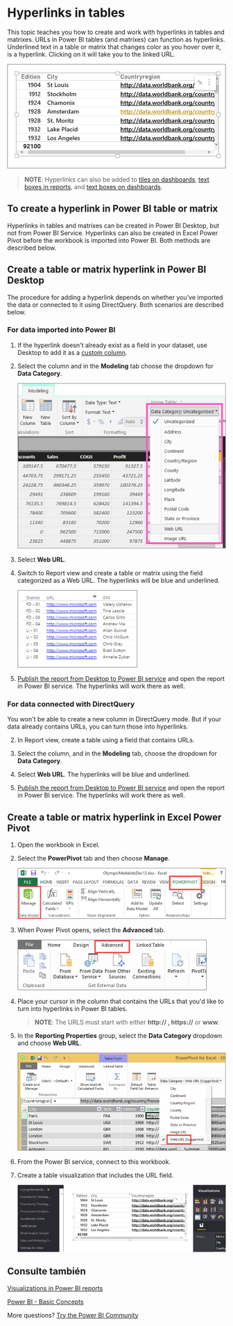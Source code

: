 <properties
   pageTitle="Hyperlinks in tables"
   description="Hyperlinks in tables"
   services="powerbi"
   documentationCenter=""
   authors="mihart"
   manager="mblythe"
   backup=""
   editor=""
   tags=""
   qualityFocus="identified"
   qualityDate=""/>

<tags
   ms.service="powerbi"
   ms.devlang="NA"
   ms.topic="article"
   ms.tgt_pltfrm="NA"
   ms.workload="powerbi"
   ms.date="10/05/2016"
   ms.author="mihart"/>
# Hyperlinks in tables

This topic teaches you how to create and work with hyperlinks in tables and matrixes.  URLs in Power BI tables (and matrixes) can function as hyperlinks. Underlined text in a table or matrix that changes color as you hover over it, is a hyperlink.  Clicking on it will take you to the linked URL. 

![](media/powerbi-service-hyperlinks-in-tables/hyperlinkedTable.png)

><bpt id="p1">**</bpt>NOTE<ept id="p1">**</ept>: Hyperlinks can also be added to <bpt id="p2">[</bpt>tiles on dashboards<ept id="p2">](powerbi-service-edit-a-tile-in-a-dashboard.md)</ept>, <bpt id="p3">[</bpt>text boxes in reports<ept id="p3">](powerbi-service-add-a-hyperlink-to-a-text-box.md)</ept>, and <bpt id="p4">[</bpt>text boxes on dashboards<ept id="p4">](powerbi-service-add-a-widget-to-a-dashboard.md)</ept>.

## To create a hyperlink in Power BI table or matrix

Hyperlinks in tables and matrixes can be created in Power BI Desktop, but not from Power BI Service. Hyperlinks can also be created in Excel Power Pivot before the workbook is imported into Power BI. Both methods are described below.

## Create a table or matrix hyperlink in Power BI Desktop
The procedure for adding a hyperlink depends on whether you've imported the data or connected to it using DirectQuery. Both scenarios are described below.

### For data imported into Power BI  

1. If the hyperlink doesn't already exist as a field in your dataset, use Desktop to add it as a <bpt id="p1">[</bpt>custom column<ept id="p1">](powerbi-desktop-common-query-tasks.md)</ept>.

2. Select the column and in the <bpt id="p1">**</bpt>Modeling<ept id="p1">**</ept> tab choose the dropdown for <bpt id="p2">**</bpt>Data Category<ept id="p2">**</ept>.

    ![](media/powerbi-service-hyperlinks-in-tables/PBI_data_category.png)

3. Select <bpt id="p1">**</bpt>Web URL<ept id="p1">**</ept>.

4. Switch to Report view and create a table or matrix using the field categorized as a Web URL. The hyperlinks will be blue and underlined.

    ![](media/powerbi-service-hyperlinks-in-tables/power-bi-table-with-hyperlinks.png)

4. <bpt id="p1">[</bpt>Publish the report from Desktop to Power BI service<ept id="p1">](powerbi-learning-4-1-publish-reports.md)</ept> and open the report in Power BI service. The hyperlinks will work there as well.

### For data connected with DirectQuery

You won't be able to create a new column in DirectQuery mode.  But if your data already contains URLs, you can turn those into hyperlinks.

2. In Report view, create a table using a field that contains URLs.

3. Select the column, and in the <bpt id="p1">**</bpt>Modeling<ept id="p1">**</ept> tab, choose the dropdown for <bpt id="p2">**</bpt>Data Category<ept id="p2">**</ept>.

3. Select <bpt id="p1">**</bpt>Web URL<ept id="p1">**</ept>. The hyperlinks will be blue and underlined.

4. <bpt id="p1">[</bpt>Publish the report from Desktop to Power BI service<ept id="p1">](powerbi-learning-4-1-publish-reports.md)</ept> and open the report in Power BI service. The hyperlinks will work there as well.

## Create a table or matrix hyperlink in Excel Power Pivot

1.  Open the workbook in Excel.

2.  Select the <bpt id="p1">**</bpt>PowerPivot<ept id="p1">**</ept> tab and then choose <bpt id="p2">**</bpt>Manage<ept id="p2">**</ept>.

    ![](media/powerbi-service-hyperlinks-in-tables/createHyperlinkInPowerPivot2.png)

3.  When Power Pivot opens, select the <bpt id="p1">**</bpt>Advanced <ept id="p1">**</ept>tab.

    ![](media/powerbi-service-hyperlinks-in-tables/createHyperlinkInPowerPivot3.png)

4.  Place your cursor in the column that contains the URLs that you'd like to turn into hyperlinks in Power BI tables.

    ><bpt id="p1">**</bpt>NOTE<ept id="p1">**</ept>: The URLS must start with either <bpt id="p2">**</bpt>http:// , https://<ept id="p2">**</ept> or <bpt id="p3">**</bpt>www<ept id="p3">**</ept>.

5.  In the <bpt id="p1">**</bpt>Reporting Properties<ept id="p1">**</ept> group, select the <bpt id="p2">**</bpt>Data Category<ept id="p2">**</ept> dropdown and choose <bpt id="p3">**</bpt>Web URL<ept id="p3">**</ept>. 

    ![](media/powerbi-service-hyperlinks-in-tables/createHyperlinksNew.png)

6.  From the Power BI service, connect to this workbook.

7.  Create a table visualization that includes the URL field.

    ![](media/powerbi-service-hyperlinks-in-tables/hyperlinksInTables.gif)


## Consulte también

[Visualizations in Power BI reports](powerbi-service-visualizations-for-reports.md)

[Power BI - Basic Concepts](powerbi-service-basic-concepts.md)

More questions? [Try the Power BI Community](http://community.powerbi.com/)
